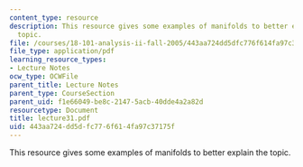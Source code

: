 ```yaml
---
content_type: resource
description: This resource gives some examples of manifolds to better explain the
  topic.
file: /courses/18-101-analysis-ii-fall-2005/443aa724dd5dfc776f614fa97c37175f_lecture31.pdf
file_type: application/pdf
learning_resource_types:
- Lecture Notes
ocw_type: OCWFile
parent_title: Lecture Notes
parent_type: CourseSection
parent_uid: f1e66049-be8c-2147-5acb-40dde4a2a82d
resourcetype: Document
title: lecture31.pdf
uid: 443aa724-dd5d-fc77-6f61-4fa97c37175f
---
```

This resource gives some examples of manifolds to better explain the topic.

